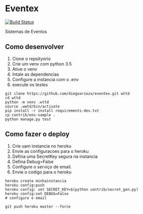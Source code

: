 # Eventex
[![Build Status](https://travis-ci.org/diegoarioza/eventex.svg?branch=master)](https://travis-ci.org/diegoarioza/eventex)

Sistemas de Eventos

## Como desenvolver
1. Clone o repsityorio
2. Crie um venv com python 3.5
3. Ative o venv
4. Intale as dependencias
5. Configure a instancia com o .env
6. execute os testes

```console
git clone https://github.com/diegoarioza/eventex.git wttd
cd wttd
python -m venv .wttd
source .wwtd/bin/activate
pip install -r install requirements-dev.txt
cp contrib/env-sample .
python manage.py test
```

## Como fazer o deploy
1. Crie uam instancia no heroku
2. Envie as configuracoes para o heroku
3. Defina uma SecretKey segura na instancia
4. Defina Debug=False
5. Configure o serviço de email.
6. Envie o codigo para o heroku
```console
heroku create minhainstancia
heroku config:push
heroku config: set SECRET_KEY=$(python contrib/secret_gen.py)
heroku config:set DEBUG=False
# configuro o email

git push heroku master --force
```